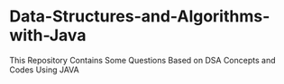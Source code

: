 # Data-Structures-and-Algorithms-with-Java
This Repository Contains Some Questions Based on DSA Concepts and Codes Using JAVA
